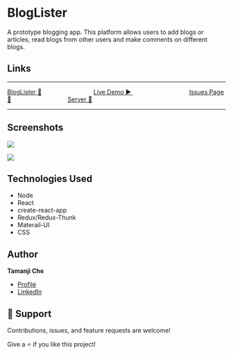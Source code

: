 # BlogLister

A prototype blogging app. This platform allows users to add blogs or articles, 
read blogs from other users and make comments on different blogs.

## Links
<hr/>

 [BlogLister 📁](https://github.com/ambeche/BlogLister) &emsp;&emsp;&emsp;&emsp;&emsp;&emsp;&emsp;&emsp; <a href="https://bloglister-2.herokuapp.com">Live Demo ▶️ </a> &emsp;&emsp;&emsp;&emsp;&emsp;&emsp;&emsp;&emsp;&emsp; [Issues Page 🐛](https://github.com/ambeche/BlogLister/issues)&emsp;&emsp;&emsp;&emsp;&emsp;&emsp;&emsp;&emsp;&emsp; <a href="https://github.com/ambeche/part4-blogList">Server 📁 </a>

<hr/>

## Screenshots
![](/screenshots/2.png)

![](/screenshots/3.png)

## Technologies Used

- Node
- React
- create-react-app
- Redux/Redux-Thunk
- Materail-UI
- CSS

## Author

**Tamanji Che**

- [Profile](https://github.com/ambeche 'Tamanji Che')
- [LinkedIn](https://linkedin.com/in/tamanji 'Welcome')

## 🤝 Support

Contributions, issues, and feature requests are welcome!

Give a ⭐️ if you like this project!
